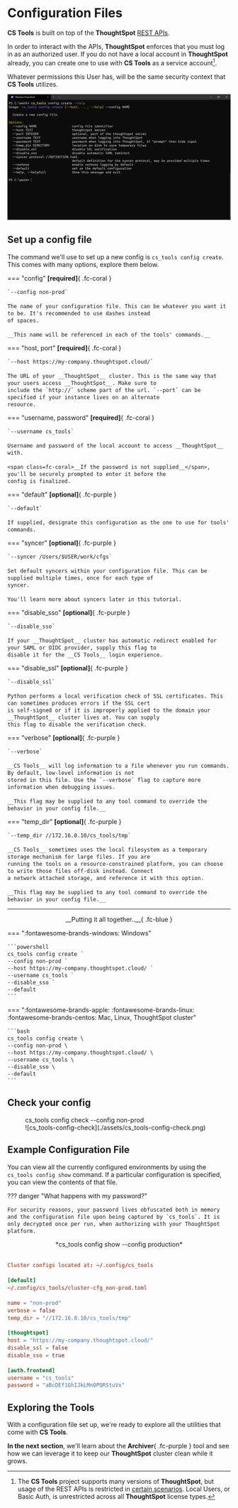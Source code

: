 <style>
  /* Hide the "Edit on Github" button */
  .md-content__button { display: none; }
</style>

# Configuration Files

__CS Tools__ is built on top of the __ThoughtSpot__ [REST APIs][ts-rest-v1].

In order to interact with the APIs, __ThoughtSpot__ enforces that you must log in as an authorized user. If you do not
have a local account in __ThoughtSpot__ already, you can create one to use with __CS Tools__ as a service account[^1].

Whatever permissions this User has, will be the same security context that __CS Tools__ utilizes.

![cs_tools-config-create](./assets/cs_tools-config-create.png)


## Set up a config file

The command we'll use to set up a new config is `cs_tools config create`. This comes with many options, explore them
below.

=== "config"
    __[required]__{ .fc-coral }

    `--config non-prod`

    The name of your configuration file. This can be whatever you want it to be. It's recommended to use dashes instead
    of spaces.

    __This name will be referenced in each of the tools' commands.__

=== "host, port"
    __[required]__{ .fc-coral }

    `--host https://my-company.thoughtspot.cloud/`

    The URL of your __ThoughtSpot__ cluster. This is the same way that your users access __ThoughtSpot__. Make sure to
    include the `http://` scheme part of the url. `--port` can be specified if your instance lives on an alternate
    resource.

=== "username, password"
    __[required]__{ .fc-coral }

    `--username cs_tools`

    Username and password of the local account to access __ThoughtSpot__ with.

    <span class=fc-coral>__If the password is not supplied__</span>, you'll be securely prompted to enter it before the
    config is finalized.

=== "default"
    __[optional]__{ .fc-purple }

    `--default`
    
    If supplied, designate this configuration as the one to use for tools' commands.

=== "syncer"
    __[optional]__{ .fc-purple }

    `--syncer /Users/$USER/work/cfgs`

    Set default syncers within your configuration file. This can be supplied multiple times, once for each type of
    syncer.

    You'll learn more about syncers later in this tutorial.

=== "disable_sso"
    __[optional]__{ .fc-purple }

    `--disable_sso`

    If your __ThoughtSpot__ cluster has automatic redirect enabled for your SAML or OIDC provider, supply this flag to
    disable it for the __CS Tools__ login experience.

=== "disable_ssl"
    __[optional]__{ .fc-purple }

    `--disable_ssl`

    Python performs a local verification check of SSL certificates. This can sometimes produces errors if the SSL cert
    is self-signed or if it is improperly applied to the domain your __ThoughtSpot__ cluster lives at. You can supply
    this flag to disable the verification check.

=== "verbose"
    __[optional]__{ .fc-purple }

    `--verbose`

    __CS Tools__ will log information to a file whenever you run commands. By default, low-level information is not
    stored in this file. Use the `--verbose` flag to capture more information when debugging issues.

    __This flag may be supplied to any tool command to override the behavior in your config file.__

=== "temp_dir"
    __[optional]__{ .fc-purple }

    `--temp_dir //172.16.0.10/cs_tools/tmp`

    __CS Tools__ sometimes uses the local filesystem as a temporary storage mechanism for large files. If you are
    running the tools on a resource-constrained platform, you can choose to write those files off-disk instead. Connect
    a network attached storage, and reference it with this option.

    __This flag may be supplied to any tool command to override the behavior in your config file.__

---

<center>
__Putting it all together..__{ .fc-blue }
</center>

=== ":fontawesome-brands-windows: Windows"

    ```powershell
    cs_tools config create `
    --config non-prod `
    --host https://my-company.thoughtspot.cloud/ `
    --username cs_tools `
    --disable_sso `
    --default
    ```

=== ":fontawesome-brands-apple: :fontawesome-brands-linux: :fontawesome-brands-centos: Mac, Linux, ThoughtSpot cluster"

    ```bash
    cs_tools config create \
    --config non-prod \
    --host https://my-company.thoughtspot.cloud/ \
    --username cs_tools \
    --disable_sso \
    --default
    ```


## Check your config

<figure markdown>
  <figcaption>cs_tools config check --config non-prod</figcaption>
  ![cs_tools-config-check](./assets/cs_tools-config-check.png)
</figure>


## Example Configuration File

You can view all the currently configured environments by using the `cs_tools config show` command. If a particular configuration is specified, you can view the contents of that file.

??? danger "What happens with my password?"

    For security reasons, your password lives obfuscated both in memory and the configuration file upon being captured by `cs_tools`. It is only decrypted once per run, when authorizing with your ThoughtSpot platform.

<center>
*cs_tools config show --config production*
</center>

```toml

Cluster configs located at: ~/.config/cs_tools

[default]
~/.config/cs_tools/cluster-cfg_non-prod.toml

name = "non-prod"
verbose = false
temp_dir = "//172.16.0.10/cs_tools/tmp"

[thoughtspot]
host = "https://my-company.thoughtspot.cloud/"
disable_ssl = false
disable_sso = true

[auth.frontend]
username = "cs_tools"
password = "aBcDEf1GhIJkLMnOPQRStuVx"
```

## Exploring the Tools

With a configuration file set up, we're ready to explore all the utilities that come with __CS Tools__.

__In the next section__, we'll learn about the __Archiver__{ .fc-purple } tool and see how we can leverage it to keep
our __ThoughtSpot__ cluster clean while it grows.


[^1]:

    The __CS Tools__ project supports many versions of __ThoughtSpot__, but usage of the REST APIs is restricted in
    [certain scenarios][ts-rest-license-matrix]. Local Users, or Basic Auth, is unrestricted across all __ThoughtSpot__
    license types.

[ts-rest-v1]: https://developers.thoughtspot.com/docs/?pageid=rest-api-v1
[ts-rest-license-matrix]: https://developers.thoughtspot.com/docs/?pageid=license-feature-matrix